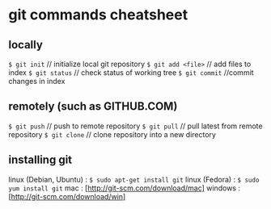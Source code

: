 # git commands cheatsheet
## locally
`$ git init` // initialize local git repository
`$ git add <file>` // add files to index
`$ git status` // check status of working tree
`$ git commit` //commit changes in index
## remotely (such as GITHUB.COM)
`$ git push` // push to remote repository
`$ git pull` // pull latest from remote repository
`$ git clone` // clone repository into a new directory
## installing git
linux (Debian, Ubuntu) : `$ sudo apt-get install git`
linux (Fedora) : `$ sudo yum install git`
mac : [http://git-scm.com/download/mac]
windows : [http://git-scm.com/download/win]
